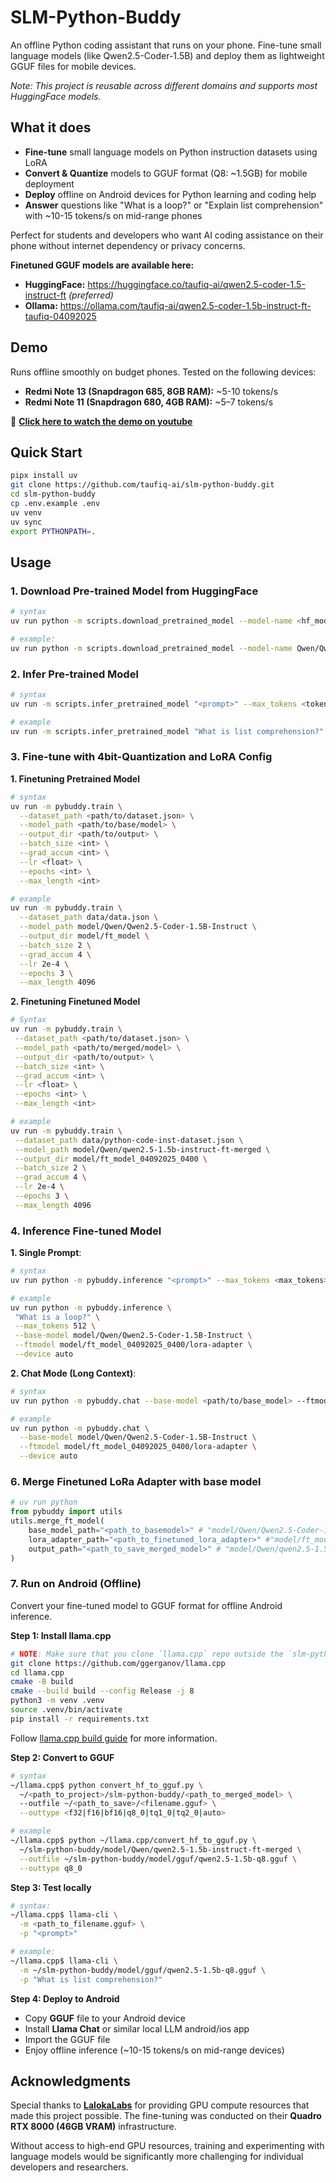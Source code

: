 # SLM-Python-Buddy

An offline Python coding assistant that runs on your phone. Fine-tune small language models (like Qwen2.5-Coder-1.5B) and deploy them as lightweight GGUF files for mobile devices.

*Note: This project is reusable across different domains and supports most HuggingFace models.*

## What it does

- **Fine-tune** small language models on Python instruction datasets using LoRA  
- **Convert & Quantize** models to GGUF format (Q8: ~1.5GB) for mobile deployment  
- **Deploy** offline on Android devices for Python learning and coding help  
- **Answer** questions like "What is a loop?" or "Explain list comprehension" with ~10-15 tokens/s on mid-range phones  

Perfect for students and developers who want AI coding assistance on their phone without internet dependency or privacy concerns.  

**Finetuned GGUF models are available here:**
- **HuggingFace:** https://huggingface.co/taufiq-ai/qwen2.5-coder-1.5-instruct-ft *(preferred)*  
- **Ollama:** https://ollama.com/taufiq-ai/qwen2.5-coder-1.5b-instruct-ft-taufiq-04092025  

## Demo

Runs offline smoothly on budget phones. Tested on the following devices:  
- **Redmi Note 13 (Snapdragon 685, 8GB RAM):** ~5-10 tokens/s  
- **Redmi Note 11 (Snapdragon 680, 4GB RAM):** ~5–7 tokens/s  

🎥 **[Click here to watch the demo on youtube](https://www.youtube.com/watch?v=GkIkqUldQak)**



## Quick Start  

```bash
pipx install uv
git clone https://github.com/taufiq-ai/slm-python-buddy.git
cd slm-python-buddy
cp .env.example .env
uv venv
uv sync
export PYTHONPATH=.
```

## Usage

### 1. Download Pre-trained Model from HuggingFace
```sh
# syntax
uv run python -m scripts.download_pretrained_model --model-name <hf_model_name> --model-dir <dir> --device <auto|cpu|cuda>
```
```bash
# example:
uv run python -m scripts.download_pretrained_model --model-name Qwen/Qwen2.5-Coder-1.5B-Instruct --model-dir model --device auto
```

### 2. Infer Pre-trained Model
```sh
# syntax
uv run -m scripts.infer_pretrained_model "<prompt>" --max_tokens <tokens> --model_path <path_to_model> --device <auto|cpu|cuda>
```
```bash
# example
uv run -m scripts.infer_pretrained_model "What is list comprehension?" --max_tokens 500 --model_path model/Qwen/Qwen2.5-Coder-1.5B-Instruct --device auto
```

### 3. Fine-tune with 4bit-Quantization and LoRA Config
**1. Finetuning Pretrained Model**  
```bash
# syntax
uv run -m pybuddy.train \
  --dataset_path <path/to/dataset.json> \
  --model_path <path/to/base/model> \
  --output_dir <path/to/output> \
  --batch_size <int> \
  --grad_accum <int> \
  --lr <float> \
  --epochs <int> \
  --max_length <int>
```
```bash
# example
uv run -m pybuddy.train \
  --dataset_path data/data.json \
  --model_path model/Qwen/Qwen2.5-Coder-1.5B-Instruct \
  --output_dir model/ft_model \
  --batch_size 2 \
  --grad_accum 4 \
  --lr 2e-4 \
  --epochs 3 \
  --max_length 4096
```
**2. Finetuning Finetuned Model**  
```bash
# Syntax
uv run -m pybuddy.train \
 --dataset_path <path/to/dataset.json> \
 --model_path <path/to/merged/model> \
 --output_dir <path/to/output> \
 --batch_size <int> \
 --grad_accum <int> \
 --lr <float> \
 --epochs <int> \
 --max_length <int>
```
```bash
# example
uv run -m pybuddy.train \
 --dataset_path data/python-code-inst-dataset.json \
 --model_path model/Qwen/qwen2.5-1.5b-instruct-ft-merged \
 --output_dir model/ft_model_04092025_0400 \
 --batch_size 2 \
 --grad_accum 4 \
 --lr 2e-4 \
 --epochs 3 \
 --max_length 4096
```

### 4. Inference Fine-tuned Model
**1. Single Prompt**:  
```sh
# syntax
uv run python -m pybuddy.inference "<prompt>" --max_tokens <max_tokens> --base-model <path/to/base_model> --ftmodel <path_to_finetuned_lora_adapter> --device <auto|cpu|cuda>
```
```bash
# example
uv run python -m pybuddy.inference \
 "What is a loop?" \
 --max_tokens 512 \
 --base-model model/Qwen/Qwen2.5-Coder-1.5B-Instruct \
 --ftmodel model/ft_model_04092025_0400/lora-adapter \
 --device auto
```

**2. Chat Mode (Long Context)**:  
```sh
# syntax
uv run python -m pybuddy.chat --base-model <path/to/base_model> --ftmodel <path/to/lora_adapter> --device <auto|cpu|cuda>
```
```bash
# example
uv run python -m pybuddy.chat \
  --base-model model/Qwen/Qwen2.5-Coder-1.5B-Instruct \
  --ftmodel model/ft_model_04092025_0400/lora-adapter \
  --device auto
```

### 6. Merge Finetuned LoRa Adapter with base model

```py
# uv run python
from pybuddy import utils
utils.merge_ft_model(
    base_model_path="<path_to_basemodel>" # "model/Qwen/Qwen2.5-Coder-1.5B-Instruct",
    lora_adapter_path="<path_to_finetuned_lora_adapter>" #"model/ft_model/lora-adapter", 
    output_path="<path_to_save_merged_model>" # "model/Qwen/qwen2.5-1.5b-instruct-ft-merged"
)
```

### 7. Run on Android (Offline)
Convert your fine-tuned model to GGUF format for offline Android inference.

**Step 1: Install llama.cpp**  
```bash
# NOTE: Make sure that you clone `llama.cpp` repo outside the `slm-python-buddy` project directory
git clone https://github.com/ggerganov/llama.cpp
cd llama.cpp
cmake -B build
cmake --build build --config Release -j 8
python3 -m venv .venv
source .venv/bin/activate
pip install -r requirements.txt
```
Follow [llama.cpp build guide](https://github.com/ggml-org/llama.cpp/blob/master/docs/build.md) for more information.



**Step 2: Convert to GGUF**  
```bash
# syntax
~/llama.cpp$ python convert_hf_to_gguf.py \
  ~/<path_to_project>/slm-python-buddy/<path_to_merged_model> \  
  --outfile ~/<path_to_save>/<filename.gguf> \
  --outtype <f32|f16|bf16|q8_0|tq1_0|tq2_0|auto>
```
```sh
# example
~/llama.cpp$ python ~/llama.cpp/convert_hf_to_gguf.py \
  ~/slm-python-buddy/model/Qwen/qwen2.5-1.5b-instruct-ft-merged \
  --outfile ~/slm-python-buddy/model/gguf/qwen2.5-1.5b-q8.gguf \
  --outtype q8_0
```

**Step 3: Test locally**  
```sh
# syntax:
~/llama.cpp$ llama-cli \
  -m <path_to_filename.gguf> \
  -p "<prompt>"
```

```sh
# example:
~/llama.cpp$ llama-cli \
  -m ~/slm-python-buddy/model/gguf/qwen2.5-1.5b-q8.gguf \
  -p "What is list comprehension?"
```

**Step 4: Deploy to Android**  
- Copy **GGUF** file to your Android device  
- Install **Llama Chat** or similar local LLM android/ios app  
- Import the GGUF file  
- Enjoy offline inference (~10-15 tokens/s on mid-range devices)  


## Acknowledgments

Special thanks to **[LalokaLabs](https://lalokalabs.co/)** for providing GPU compute resources that made this project possible. The fine-tuning was conducted on their **Quadro RTX 8000 (46GB VRAM)** infrastructure.

Without access to high-end GPU resources, training and experimenting with language models would be significantly more challenging for individual developers and researchers.
